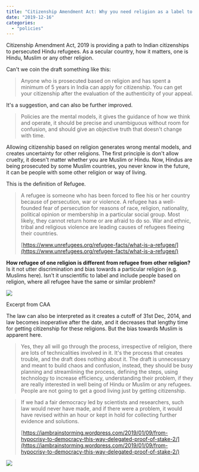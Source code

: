 ```yaml
---
title: "Citizenship Amendment Act: Why you need religion as a label to define and identify cruelty?"
date: "2019-12-16"
categories: 
  - "policies"
---
```


Citizenship Amendment Act, 2019 is providing a path to Indian citizenships to persecuted Hindu refugees. As a secular country, how it matters, one is Hindu, Muslim or any other religion.

Can't we coin the draft something like this:

> Anyone who is prosecuted based on religion and has spent a minimum of 5 years in India can apply for citizenship. You can get your citizenship after the evaluation of the authenticity of your appeal.

It's a suggestion, and can also be further improved.

> Policies are the mental models, it gives the guidance of how we think and operate, it should be precise and unambiguous without room for confusion, and should give an objective truth that doesn't change with time.

Allowing citizenship based on religion generates wrong mental models, and creates uncertainty for other religions. The first principle is don't allow cruelty, it doesn't matter whether you are Muslim or Hindu. Now, Hindus are being prosecuted by some Muslim countries, you never know in the future, it can be people with some other religion or way of living.

This is the definition of Refugee.

> A refugee is someone who has been forced to flee his or her country because of persecution, war or violence. A refugee has a well-founded fear of persecution for reasons of race, religion, nationality, political opinion or membership in a particular social group. Most likely, they cannot return home or are afraid to do so. War and ethnic, tribal and religious violence are leading causes of refugees fleeing their countries.
> 
> [https://www.unrefugees.org/refugee-facts/what-is-a-refugee/](https://www.unrefugees.org/refugee-facts/what-is-a-refugee/)

**How refugee of one religion is different from refugee from other religion?** Is it not utter discrimination and bias towards a particular religion (e.g. Muslims here). Isn't it unscientific to label and include people based on religion, where all refugee have the same or similar problem?

![](https://iambrainstorming.files.wordpress.com/2019/12/screen2019-12-20_110543.png?w=1024)

Excerpt from CAA

The law can also be interpreted as it creates a cutoff of 31st Dec, 2014, and law becomes inoperative after the date, and it decreases that lengthy time for getting citizenship for these religions. But the bias towards Muslim is apparent here.

> Yes, they all will go through the process, irrespective of religion, there are lots of technicalities involved in it. It's the process that creates trouble, and the draft does nothing about it. The draft is unnecessary and meant to build chaos and confusion, instead, they should be busy planning and streamlining the process, defining the steps, using technology to increase efficiency, understanding their problem, if they are really interested in well being of Hindu or Muslim or any refugees. People are not going to get a good living just by getting citizenship.

> If we had a fair democracy led by scientists and researchers, such law would never have made, and if there were a problem, it would have revised within an hour or kept in hold for collecting further evidence and solutions.
> 
> [https://iambrainstorming.wordpress.com/2019/01/09/from-hypocrisy-to-democracy-this-way-delegated-proof-of-stake-2/](https://iambrainstorming.wordpress.com/2019/01/09/from-hypocrisy-to-democracy-this-way-delegated-proof-of-stake-2/)

![](https://iambrainstorming.files.wordpress.com/2019/12/inclusion.png?w=724)
